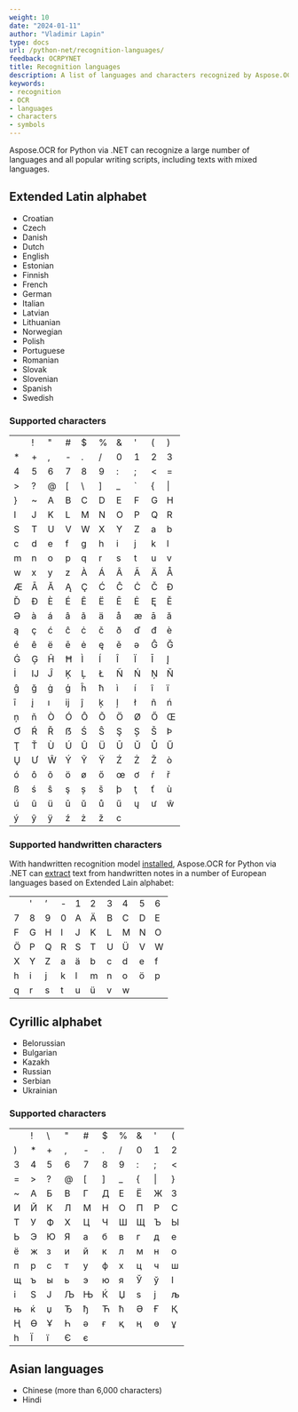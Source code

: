 ```yaml
---
weight: 10
date: "2024-01-11"
author: "Vladimir Lapin"
type: docs
url: /python-net/recognition-languages/
feedback: OCRPYNET
title: Recognition languages
description: A list of languages and characters recognized by Aspose.OCR for Python via .NET.
keywords:
- recognition
- OCR
- languages
- characters
- symbols
---
```


Aspose.OCR for Python via .NET can recognize a large number of languages and all popular writing scripts, including texts with mixed languages.

## Extended Latin alphabet

- Croatian
- Czech
- Danish
- Dutch
- English
- Estonian
- Finnish
- French
- German
- Italian
- Latvian
- Lithuanian
- Norwegian
- Polish
- Portuguese
- Romanian
- Slovak
- Slovenian
- Spanish
- Swedish

### Supported characters

|       |       |       |       |       |       |       |       |       |       |
| ----- | ----- | ----- | ----- | ----- | ----- | ----- | ----- | ----- | ----- |
|       |   !   |   "   |   #   |   $   |   %   |   &   |   '   |   (   |   )   |
|   *   |   +   |   ,   |   -   |   .   |   /   |   0   |   1   |   2   |   3   |
|   4   |   5   |   6   |   7   |   8   |   9   |   :   |   ;   |   <   |   =   |
|   >   |   ?   |   @   |   [   |   \   |   ]   |   _   |  \`   |   {   |  \|   |
|   }   |   ~   |   A   |   B   |   C   |   D   |   E   |   F   |   G   |   H   |
|   I   |   J   |   K   |   L   |   M   |   N   |   O   |   P   |   Q   |   R   |
|   S   |   T   |   U   |   V   |   W   |   X   |   Y   |   Z   |   a   |   b   |
|   c   |   d   |   e   |   f   |   g   |   h   |   i   |   j   |   k   |   l   |
|   m   |   n   |   o   |   p   |   q   |   r   |   s   |   t   |   u   |   v   |
|   w   |   x   |   y   |   z   |   À   |   Á   |   Â   |   Ã   |   Ä   |   Å   |
|   Æ   |   Ā   |   Ă   |   Ą   |   Ç   |   Ć   |   Ĉ   |   Ċ   |   Č   |   Ð   |
|   Ď   |   Đ   |   È   |   É   |   Ê   |   Ë   |   Ē   |   Ė   |   Ę   |   Ě   |
|   Ə   |   à   |   á   |   â   |   ã   |   ä   |   å   |   æ   |   ā   |   ă   |
|   ą   |   ç   |   ć   |   ĉ   |   ċ   |   č   |   ð   |   ď   |   đ   |   è   |
|   é   |   ê   |   ë   |   ē   |   ė   |   ę   |   ě   |   ə   |   Ĝ   |   Ğ   |
|   Ġ   |   Ģ   |   Ĥ   |   Ħ   |   Ì   |   Í   |   Î   |   Ï   |   Ī   |   Į   |
|   İ   |   Ĳ   |   Ĵ   |   Ķ   |   Ļ   |   Ł   |   Ñ   |   Ń   |   Ņ   |   Ň   |
|   ĝ   |   ğ   |   ġ   |   ģ   |   ĥ   |   ħ   |   ì   |   í   |   î   |   ï   |
|   ī   |   į   |   ı   |   ĳ   |   ĵ   |   ķ   |   ļ   |   ł   |   ñ   |   ń   |
|   ņ   |   ň   |   Ò   |   Ó   |   Ô   |   Õ   |   Ö   |   Ø   |   Ő   |   Œ   |
|   Ơ   |   Ŕ   |   Ř   |   ẞ   |   Ś   |   Ŝ   |   Ş   |   Ș   |   Š   |   Þ   |
|   Ţ   |   Ť   |   Ù   |   Ú   |   Û   |   Ü   |   Ū   |   Ŭ   |   Ů   |   Ű   |
|   Ų   |   Ư   |   Ŵ   |   Ý   |   Ŷ   |   Ÿ   |   Ź   |   Ż   |   Ž   |   ò   |
|   ó   |   ô   |   õ   |   ö   |   ø   |   ő   |   œ   |   ơ   |   ŕ   |   ř   |
|   ß   |   ś   |   ŝ   |   ş   |   ș   |   š   |   þ   |   ţ   |   ť   |   ù   |
|   ú   |   û   |   ü   |   ū   |   ŭ   |   ů   |   ű   |   ų   |   ư   |   ŵ   |
|   ý   |   ŷ   |   ÿ   |   ź   |   ż   |   ž   |   c   |

### Supported handwritten characters

With handwritten recognition model [installed](/ocr/python-net/installation/), Aspose.OCR for Python via .NET can [extract](/ocr/python-net/recognition/read-handwritten-text/) text from handwritten notes in a number of European languages based on Extended Lain alphabet:

|       |       |       |       |       |       |       |       |       |       |
| ----- | ----- | ----- | ----- | ----- | ----- | ----- | ----- | ----- | ----- |
|       |   '   |   ’   |   -   |   1   |   2   |   3   |   4   |   5   |   6   |
|   7   |   8   |   9   |   0   |   A   |   Ä   |   B   |   C   |   D   |   E   |
|   F   |   G   |   H   |   I   |   J   |   K   |   L   |   M   |   N   |   O   |
|   Ö   |   P   |   Q   |   R   |   S   |   T   |   U   |   Ü   |   V   |   W   |
|   X   |   Y   |   Z   |   a   |   ä   |   b   |   c   |   d   |   e   |   f   |
|   h   |   i   |   j   |   k   |   l   |   m   |   n   |   o   |   ö   |   p   |
|   q   |   r   |   s   |   t   |   u   |   ü   |   v   |   w   |       |       |

## Cyrillic alphabet

- Belorussian
- Bulgarian
- Kazakh
- Russian
- Serbian
- Ukrainian

### Supported characters

|       |       |       |       |       |       |       |       |       |       |
| ----- | ----- | ----- | ----- | ----- | ----- | ----- | ----- | ----- | ----- |
|       |   !   |   \   |   "   |   #   |   $   |   %   |   &   |   '   |   (   |
|   )   |   *   |   +   |   ,   |   -   |   .   |   /   |   0   |   1   |   2   |
|   3   |   4   |   5   |   6   |   7   |   8   |   9   |   :   |   ;   |   <   |
|   =   |   >   |   ?   |   @   |   [   |   ]   |   _   |   {   |  \|   |   }   |
|   ~   |   А   |   Б   |   В   |   Г   |   Д   |   Е   |   Ё   |   Ж   |   З   |
|   И   |   Й   |   К   |   Л   |   М   |   Н   |   О   |   П   |   Р   |   С   |
|   Т   |   У   |   Ф   |   Х   |   Ц   |   Ч   |   Ш   |   Щ   |   Ъ   |   Ы   |
|   Ь   |   Э   |   Ю   |   Я   |   а   |   б   |   в   |   г   |   д   |   е   |
|   ё   |   ж   |   з   |   и   |   й   |   к   |   л   |   м   |   н   |   о   |
|   п   |   р   |   с   |   т   |   у   |   ф   |   х   |   ц   |   ч   |   ш   |
|   щ   |   ъ   |   ы   |   ь   |   э   |   ю   |   я   |   Ў   |   ў   |   І   |
|   і   |   Ѕ   |   Ј   |   Љ   |   Њ   |   Ќ   |   Џ   |   ѕ   |   ј   |   љ   |
|   њ   |   ќ   |   џ   |   Ђ   |   ђ   |   Ћ   |   ћ   |   Ә   |   Ғ   |   Қ   |
|   Ң   |   Ө   |   Ұ   |   Һ   |   ә   |   ғ   |   қ   |   ң   |   ө   |   ұ   |
|   һ   |   Ї   |   ї   |   Є   |   є   |

## Asian languages

- Chinese (more than 6,000 characters)
- Hindi
